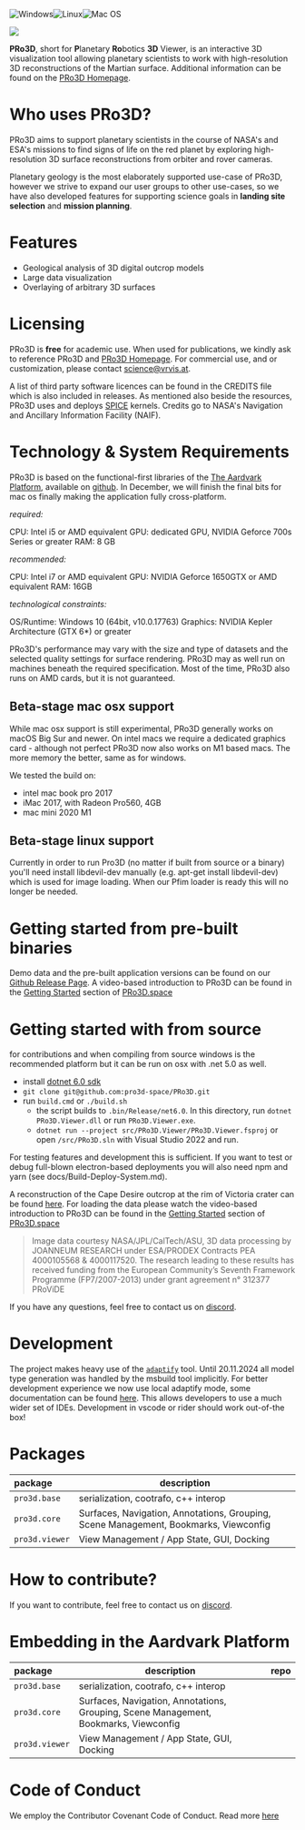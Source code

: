 ![Windows](https://github.com/vrvis/PRo3D/workflows/Windows/badge.svg)![Linux](https://github.com/vrvis/PRo3D/workflows/Linux/badge.svg)![Mac OS](https://github.com/vrvis/PRo3D/workflows/MacOS/badge.svg)

![](http://www.pro3d.space/images/garden.jpg)

**PRo3D**, short for **P**lanetary **Ro**botics **3D** Viewer, is an interactive 3D visualization tool allowing planetary scientists to work with high-resolution 3D reconstructions of the Martian surface. Additional information can be found on the [PRo3D Homepage](http://pro3d.space).


# Who uses PRo3D?

PRo3D aims to support planetary scientists in the course of NASA's and ESA's missions to find signs of life on the red planet by exploring high-resolution 3D surface reconstructions from orbiter and rover cameras.

Planetary geology is the most elaborately supported use-case of PRo3D, however we strive to expand our user groups to other use-cases, so we have also developed features for supporting science goals in **landing site selection** and **mission planning**.

# Features

* Geological analysis of 3D digital outcrop models
* Large data visualization
* Overlaying of arbitrary 3D surfaces

# Licensing

PRo3D is **free** for academic use. When used for publications, we kindly ask to reference PRo3D and [PRo3D Homepage](http://pro3d.space). For commercial use, and or customization, please contact science@vrvis.at.

A list of third party software licences can be found in the CREDITS file which is also included in releases. As mentioned also beside the resources, PRo3D uses and deploys [SPICE](https://naif.jpl.nasa.gov/naif/toolkit.html) kernels. Credits go to NASA's Navigation and Ancillary Information Facility (NAIF).

# Technology & System Requirements

PRo3D is based on the functional-first libraries of the [The Aardvark Platform](https://aardvarkians.com/), available on [github](https://github.com/aardvark-platform). In December, we will finish the final bits for mac os finally making the application fully cross-platform.

_required:_

CPU: Intel i5 or AMD equivalent
GPU: dedicated GPU, NVIDIA Geforce 700s Series or greater
RAM: 8 GB

_recommended:_

CPU: Intel i7 or AMD equivalent
GPU: NVIDIA Geforce 1650GTX or AMD equivalent
RAM: 16GB

_technological constraints:_

OS/Runtime: Windows 10 (64bit, v10.0.17763)
Graphics: NVIDIA Kepler Architecture (GTX 6*) or greater

PRo3D's performance may vary with the size and type of datasets and the selected quality settings for surface rendering. PRo3D may as well run on machines beneath the required specification. Most of the time, PRo3D also runs on AMD cards, but it is not guaranteed.

## Beta-stage mac osx support

While mac osx support is still experimental, PRo3D generally works on macOS Big Sur and newer.
On intel macs we require a dedicated graphics card - although not perfect PRo3D now also works on M1 based macs.
The more memory the better, same as for windows.

We tested the build on:
- intel mac book pro 2017 
- iMac 2017, with Radeon Pro560, 4GB
- mac mini 2020 M1

## Beta-stage linux support

Currently in order to run Pro3D (no matter if built from source or a binary) you'll need install libdevil-dev manually (e.g. apt-get install libdevil-dev) which is used for image loading. When our Pfim loader is ready this will no longer be needed.


# Getting started from pre-built binaries

Demo data and the pre-built application versions can be found on our [Github Release Page](https://github.com/pro3d-space/PRo3D/releases). A video-based introduction to PRo3D can be found in the [Getting Started](http://www.pro3d.space/#started) section of [PRo3D.space](http://www.pro3d.space)

# Getting started with from source

for contributions and when compiling from source windows is the recommended platform but it can be run on osx with .net 5.0 as well.

* install [dotnet 6.0 sdk](https://dotnet.microsoft.com/download)
* `git clone git@github.com:pro3d-space/PRo3D.git`
* run `build.cmd` or `./build.sh`
     - the script builds to `.bin/Release/net6.0`. In this directory, run `dotnet PRo3D.Viewer.dll` or run `PRo3D.Viewer.exe`.
     - `dotnet run --project src/PRo3D.Viewer/PRo3D.Viewer.fsproj` or open `/src/PRo3D.sln` with Visual Studio 2022 and run.

For testing features and development this is sufficient. If you want to test or debug full-blown electron-based deployments you will also need npm and yarn (see docs/Build-Deploy-System.md).

A reconstruction of the Cape Desire outcrop at the rim of Victoria crater can be found [here](http://download.vrvis.at/realtime/PRo3D/CapeDesire/Cape_Desire_RGB.zip). For loading the data please watch the video-based introduction to PRo3D can be found in the [Getting Started](http://www.pro3d.space/#started) section of [PRo3D.space](http://www.pro3d.space)

> Image data courtesy NASA/JPL/CalTech/ASU, 3D data processing by JOANNEUM RESEARCH under ESA/PRODEX Contracts PEA 4000105568 & 4000117520. The research leading to these results has received funding from the European Community’s Seventh Framework Programme (FP7/2007-2013) under grant agreement n° 312377 PRoViDE

If you have any questions, feel free to contact us on [discord](https://discord.gg/CyxNwrg).

# Development

The project makes heavy use of the [`adaptify`](https://github.com/krauthaufen/Adaptify) tool. Until 20.11.2024 all model type generation was handled by the msbuild tool implicitly. For better development experience we now use local adaptify mode, some documentation can be found [here](./docs/ModelTypes.md).
This allows developers to use a much wider set of IDEs. Development in vscode or rider should work out-of-the box!

# Packages

package | description
:-- | --- |
`pro3d.base` | serialization, cootrafo, c++ interop |
`pro3d.core` | Surfaces, Navigation, Annotations, Grouping, Scene Management, Bookmarks, Viewconfig |
`pro3d.viewer` | View Management / App State, GUI, Docking |

# How to contribute?

If you want to contribute, feel free to contact us on [discord](https://discord.gg/CyxNwrg).

# Embedding in the Aardvark Platform

package | description | repo
:-- | --- | --- |
`pro3d.base` | serialization, cootrafo, c++ interop |
`pro3d.core` | Surfaces, Navigation, Annotations, Grouping, Scene Management, Bookmarks, Viewconfig |
`pro3d.viewer` | View Management / App State, GUI, Docking |

# Code of Conduct

We employ the Contributor Covenant Code of Conduct. Read more [here](./CODE_OF_CONDUCT.md)

